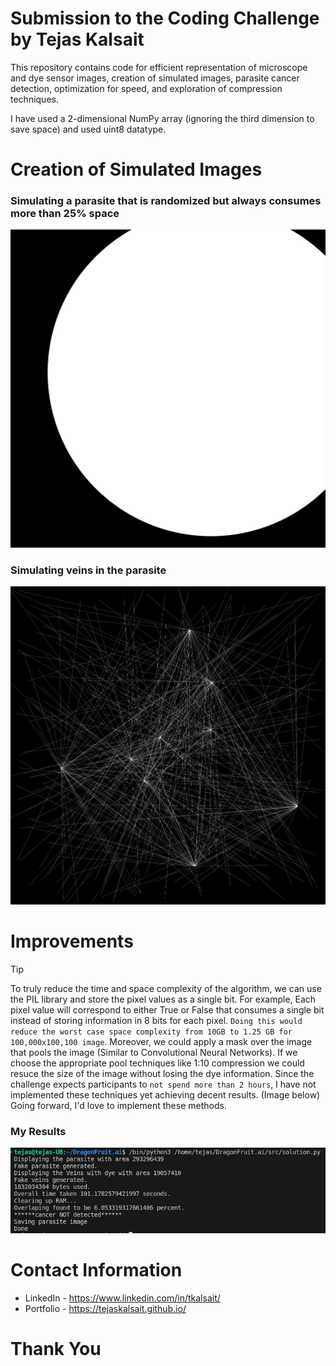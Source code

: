# Submission to the Coding Challenge by Tejas Kalsait

This repository contains code for efficient representation of microscope and dye sensor images, creation of simulated images, parasite cancer detection, optimization for speed, and exploration of compression techniques.

I have used a 2-dimensional NumPy array (ignoring the third dimension to save space) and used uint8 datatype.

# Creation of Simulated Images

### Simulating a parasite that is randomized but always consumes more than 25% space
![alt text](https://github.com/TejasKalsait/CodingChallenge/blob/main/parasite.png?raw=true)

### Simulating veins in the parasite
![alt text](https://github.com/TejasKalsait/CodingChallenge/blob/main/veins.png?raw=true)

# Improvements

> [!TIP]
> To truly reduce the time and space complexity of the algorithm, we can use the PIL library and store the pixel values as a single bit.
> For example, Each pixel value will correspond to either True or False that consumes a single bit instead of storing information in 8 bits for each pixel.
> `Doing this would reduce the worst case space complexity from 10GB to 1.25 GB for 100,000x100,100 image`.
> Moreover, we could apply a mask over the image that pools the image (Similar to Convolutional Neural Networks). If we choose the appropriate pool techniques like 1:10 compression we could resuce the size of the image without losing the dye information.
> Since the challenge expects participants to `not spend more than 2 hours`, I have not implemented these techniques yet achieving decent results. (Image below)
> Going forward, I'd love to implement these methods.

### My Results
![alt text](https://github.com/TejasKalsait/CodingChallenge/blob/main/Results.png?raw=true)

# Contact Information
- LinkedIn - https://www.linkedin.com/in/tkalsait/
- Portfolio - https://tejaskalsait.github.io/

# Thank You
